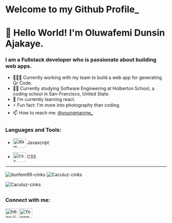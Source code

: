# Welcome to my Github Profile_

# 👋 Hello World! I'm Oluwafemi Dunsin Ajakaye.
### I am a Fullstack developer who is passionate about building web apps.

- 👨🏽‍💻 Currently working with my team to build a web app for generating Qr Code.
- 👨🏽‍ Currently studying Software Engineering at Holberton School, a coding school in San-Francisco, United State.
- 🌱 I’m currently learning react.
- ⚡ Fun fact: I'm more into photography than coding.
- 📫 How to reach me: [@youngmanme_](https://instagram.com/youngmanme_)

## <h3 align="left">Languages and Tools:</h3>
* <img align="center" src="https://cdn.jsdelivr.net/npm/simple-icons@3.0.1/icons/javascript.svg"  alt="dart" width="40" height="30"/> Javascript

* <img align="center" src="https://cdn.jsdelivr.net/npm/simple-icons@3.0.1/icons/css3.svg" alt="css" width="40" height="30"/> CSS
-------------------------------------------------------------------------------------------------------

<img align="center" src="https://github-readme-stats.vercel.app/api/top-langs?username=Dunfem99-cinks&show_icons=true&locale=en&layout=compact" alt="dunfem99-cinks" />
<img align="center" src=""
[![GitHub Streak](https://github-readme-streak-stats.herokuapp.com?user=Dunfem99&theme=dark)](https://git.io/streak-stats)

<img align="center" src ="https://github-readme-stats.vercel.app/api?username=Dunfem99-cinks&show_icons=true&theme=radical" alt="Caculuz-cinks" />

<img src="https://komarev.com/ghpvc/?username=Caculuz-cinks&label=Profile%20views&color=0e75b6&style=flat" alt="Caculuz-cinks" /> </p> <p align="right">

## <h3 align="left">Connect with me:</h3>
<p align="left">
<a href="https://www.linkedin.com/in/oluwafemi-ajakaye/" target="blank"><img align="center" src="https://cdn.jsdelivr.net/npm/simple-icons@3.0.1/icons/linkedin.svg" alt="https://www.linkedin.com/oluwafemi-ajakaye/" height="30" width="40" /></a>
<a href="https://twitter.com/youngManme_" target="blank"><img align="center" src="https://cdn.jsdelivr.net/npm/simple-icons@3.0.1/icons/twitter.svg" alt="Yongmanme" height="30" width="40" /></a> 
</p>
 

